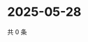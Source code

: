 # 2025-05-28

共 0 条

<!-- BEGIN ZHIHUQUESTIONS -->
<!-- 最后更新时间 Wed May 28 2025 19:13:53 GMT+0800 (China Standard Time) -->

<!-- END ZHIHUQUESTIONS -->
